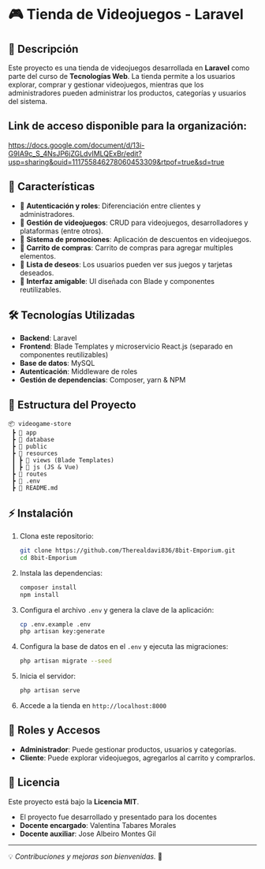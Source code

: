 # 🎮 Tienda de Videojuegos - Laravel

## 📌 Descripción
Este proyecto es una tienda de videojuegos desarrollada en **Laravel** como parte del curso de **Tecnologías Web**. La tienda permite a los usuarios explorar, comprar y gestionar videojuegos, mientras que los administradores pueden administrar los productos, categorías y usuarios del sistema.

## Link de acceso disponible para la organización: 
https://docs.google.com/document/d/13i-G9IA9c_S_4NsJP6jZGLdvIMLQExBr/edit?usp=sharing&ouid=111755846278060453309&rtpof=true&sd=true

## 🚀 Características
- 🔹 **Autenticación y roles**: Diferenciación entre clientes y administradores.
- 🔹 **Gestión de videojuegos**: CRUD para videojuegos, desarrolladores y plataformas (entre otros).
- 🔹 **Sistema de promociones**: Aplicación de descuentos en videojuegos.
- 🔹 **Carrito de compras**: Carrito de compras para agregar multiples elementos.
- 🔹 **Lista de deseos**: Los usuarios pueden ver sus juegos y tarjetas deseados.
- 🔹 **Interfaz amigable**: UI diseñada con Blade y componentes reutilizables.

## 🛠️ Tecnologías Utilizadas
- **Backend**: Laravel
- **Frontend**: Blade Templates y microservicio React.js (separado en componentes reutilizables)
- **Base de datos**: MySQL
- **Autenticación**: Middleware de roles
- **Gestión de dependencias**: Composer, yarn & NPM

## 📂 Estructura del Proyecto
```
📦 videogame-store
 ┣ 📂 app
 ┣ 📂 database
 ┣ 📂 public
 ┣ 📂 resources
 ┃ ┣ 📂 views (Blade Templates)
 ┃ ┣ 📂 js (JS & Vue)
 ┣ 📂 routes
 ┣ 📜 .env
 ┣ 📜 README.md
```

## ⚡ Instalación
1. Clona este repositorio:
   ```bash
   git clone https://github.com/Therealdavi836/8bit-Emporium.git
   cd 8bit-Emporium
   ```
2. Instala las dependencias:
   ```bash
   composer install
   npm install
   ```
3. Configura el archivo `.env` y genera la clave de la aplicación:
   ```bash
   cp .env.example .env
   php artisan key:generate
   ```
4. Configura la base de datos en el `.env` y ejecuta las migraciones:
   ```bash
   php artisan migrate --seed
   ```
5. Inicia el servidor:
   ```bash
   php artisan serve
   ```
6. Accede a la tienda en `http://localhost:8000`

## 👤 Roles y Accesos
- **Administrador**: Puede gestionar productos, usuarios y categorías.
- **Cliente**: Puede explorar videojuegos, agregarlos al carrito y comprarlos.

## 📜 Licencia
Este proyecto está bajo la **Licencia MIT**.
- El proyecto fue desarrollado y presentado para los docentes
- **Docente encargado**: Valentina Tabares Morales
- **Docente auxiliar**: Jose Albeiro Montes Gil

---
💡 *Contribuciones y mejoras son bienvenidas.* 🚀
